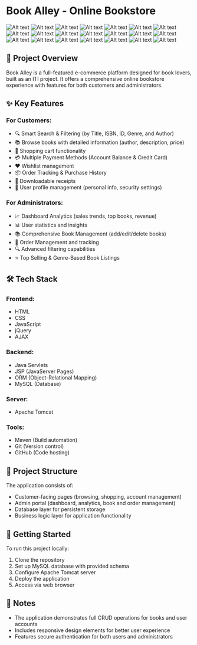 # Book Alley - Online Bookstore

![Alt text](images/Screenshot6.png)
![Alt text](images/Screenshot7.png)
![Alt text](images/Screenshot8.png)
![Alt text](images/Screenshot9.png)
![Alt text](images/Screenshot10.png)
![Alt text](images/Screenshot11.png)
![Alt text](images/Screenshot12.png)
![Alt text](images/Screenshot13.png)
![Alt text](images/Screenshot14.png)
![Alt text](images/Screenshot15.png)
![Alt text](images/Screenshot16.png)
![Alt text](images/Screenshot17.png)
![Alt text](images/Screenshot18.png)
![Alt text](images/Screenshot19.png)
![Alt text](images/Screenshot20.png)
![Alt text](images/Screenshot21.png)
![Alt text](images/Screenshot22.png)
![Alt text](images/Screenshot23.png)
![Alt text](images/Screenshot24.png)
![Alt text](images/Screenshot25.png)
![Alt text](images/Screenshot26.png)

## 📖 Project Overview
Book Alley is a full-featured e-commerce platform designed for book lovers, built as an ITI project. It offers a comprehensive online bookstore experience with features for both customers and administrators.

## ✨ Key Features

### For Customers:
- 🔍 Smart Search & Filtering (by Title, ISBN, ID, Genre, and Author)
- 📚 Browse books with detailed information (author, description, price)
- 🛒 Shopping cart functionality
- 💳 Multiple Payment Methods (Account Balance & Credit Card)
- ❤️ Wishlist management
- 📦 Order Tracking & Purchase History
- 📄 Downloadable receipts
- 👤 User profile management (personal info, security settings)

### For Administrators:
- 📈 Dashboard Analytics (sales trends, top books, revenue)
- 📊 User statistics and insights
- 📚 Comprehensive Book Management (add/edit/delete books)
- 🚚 Order Management and tracking
- 🔍 Advanced filtering capabilities
- ⭐ Top Selling & Genre-Based Book Listings

## 🛠️ Tech Stack

### Frontend:
- HTML
- CSS
- JavaScript
- jQuery
- AJAX

### Backend:
- Java Servlets
- JSP (JavaServer Pages)
- ORM (Object-Relational Mapping)
- MySQL (Database)

### Server:
- Apache Tomcat

### Tools:
- Maven (Build automation)
- Git (Version control)
- GitHub (Code hosting)


## 📂 Project Structure
The application consists of:
- Customer-facing pages (browsing, shopping, account management)
- Admin portal (dashboard, analytics, book and order management)
- Database layer for persistent storage
- Business logic layer for application functionality

## 🚀 Getting Started
To run this project locally:
1. Clone the repository
2. Set up MySQL database with provided schema
3. Configure Apache Tomcat server
4. Deploy the application
5. Access via web browser

## 📝 Notes
- The application demonstrates full CRUD operations for books and user accounts
- Includes responsive design elements for better user experience
- Features secure authentication for both users and administrators


